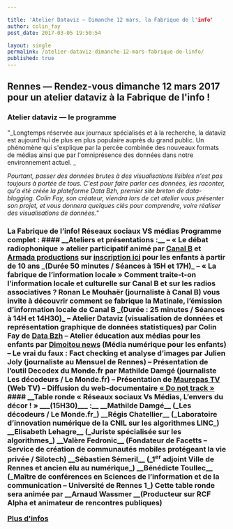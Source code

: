 ```yaml
---

title: 'Atelier Dataviz — Dimanche 12 mars, la Fabrique de l'info'
author: colin_fay
post_date: 2017-03-05 19:50:54

layout: single
permalink: /atelier-dataviz-dimanche-12-mars-fabrique-de-linfo/
published: true
---
```

## Rennes — Rendez-vous dimanche 12 mars 2017 pour un atelier dataviz à la Fabrique de l'info ! <!--more-->
### Atelier dataviz — le programme
"_Longtemps réservée aux journaux spécialisés et à la recherche, la dataviz est aujourd'hui de plus en plus populaire auprès du grand public. Un phénomène qui s'explique par la percée combinée des nouveaux formats de médias ainsi que par l'omniprésence des données dans notre environnement actuel. _

_Pourtant, passer des données brutes à des visualisations lisibles n'est pas toujours à portée de tous. C'est pour faire parler ces données, les raconter, qu'a été créée la plateforme Data Bzh, premier site breton de data-blogging. Colin Fay, son créateur, viendra lors de cet atelier vous présenter son projet, et vous donnera quelques clés pour comprendre, voire réaliser des visualisations de données._"
<h3 class="section-title blog-hero-title animated fadeInUp">La Fabrique de l’info! Réseaux sociaux VS médias
Programme complet :
#### __Ateliers et présentations :__
– « Le débat radiophonique » atelier participatif animé par <a href="http://www.canalb.fr/">Canal B</a> et <a href="http://www.armada-productions.com/">Armada productions</a> sur <a href="https://docs.google.com/spreadsheets/d/1GCRjBwe2GgLGCz6yrypXDolZJuokaycwW3ptjt2JRjE/edit?usp=sharing">inscription ici</a> pour les enfants à partir de 10 ans _(Durée 50 minutes / Séances à 15H et 17H)_
– « La fabrique de l’information locale » Comment traite-t-on l’information locale et culturelle sur Canal B et sur les radios associatives ? Ronan Le Mouhaër (journaliste à Canal B) vous invite à découvrir comment se fabrique la Matinale, l’émission d’information locale de Canal B _(Durée : 25 minutes / Séances à 14H et 14H30)_
– Atelier Dataviz (visualisation de données et représentation graphique de données statistiques) par Colin Fay de <a href="http://data-bzh.fr/">Data Bzh</a>
– Atelier éducation aux médias pour les enfants par <a href="https://dimoitou.ouest-france.fr/">Dimoitou news</a> (Média numérique pour les enfants)
– Le vrai du faux : Fact checking et analyse d’images par Julien Joly (journaliste au Mensuel de Rennes)
– Présentation de l’outil Decodex du Monde.fr par Mathilde Damgé (journaliste Les décodeurs / Le Monde.fr)
– Présentation de <a href="https://www.youtube.com/channel/UCwh9RwlxR4cyx7C22oZczeA">Maurepas TV</a> (Web TV)
– Diffusion du web-documentaire <a href="https://donottrack-doc.com/fr/">« Do not track »</a>
#### __Table ronde « Réseaux sociaux Vs Médias, L’envers du décor ! » ___(15H30)___ :__
__Mathilde Damgé__ (_Les décodeurs / Le Monde.fr_)
__Régis Chatellier__ (_Laboratoire d’innovation numérique de la CNIL sur les algorithmes LINC_)
__Elisabeth Lehagre__ (_Juriste spécialisée sur les algorithmes_)
__Valère Fedronic__ (Fondateur de Facetts – Service de création de communautés mobiles protégeant la vie privée / Silotech)
__Sébastien Sémeril__ (_1<sup>er</sup> adjoint Ville de Rennes et ancien élu au numérique_)
__Bénédicte Toullec__ (_Maître de conférences en Sciences de l’information et de la communication – Université de Rennes 1_)
Cette table ronde sera animée par __Arnaud Wassmer __(Producteur sur RCF Alpha et animateur de rencontres publiques)

<a href="http://www.asso-bug.org/2017/02/10/fabrique-de-linfo-reseaux-sociaux-vs-medias/">Plus d'infos </a>
